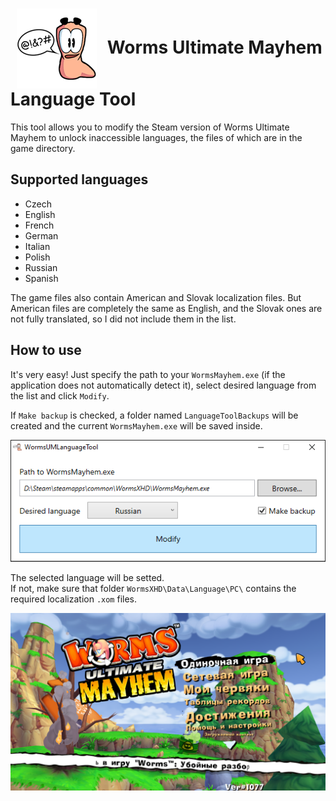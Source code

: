 <h1>
    <img src="docs/media/logo.png" align="center" hspace="10">
    Worms Ultimate Mayhem Language Tool
</h1>

This tool allows you to modify the Steam version of Worms Ultimate Mayhem to unlock inaccessible languages, the files of which are in the game directory.

## Supported languages

- Czech
- English
- French
- German
- Italian
- Polish
- Russian
- Spanish

The game files also contain American and Slovak localization files. But American files are completely the same as English, and the Slovak ones are not fully translated, so I did not include them in the list.

## How to use

It's very easy! Just specify the path to your `WormsMayhem.exe` (if the application does not automatically detect it), select desired language from the list and click `Modify`.

If `Make backup` is checked, a folder named `LanguageToolBackups` will be created and the current `WormsMayhem.exe` will be saved inside. 

<div align="center"><img src="docs/media/app-interface-screenshot.png" width="512"></div>

The selected language will be setted.<br>
If not, make sure that folder `WormsXHD\Data\Language\PC\` contains the required localization `.xom` files.

<div align="center"><img src="docs/media/in-game-menu-screenshot.png" width="512"></div>